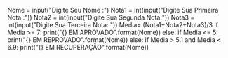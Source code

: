 Nome = input("Digite Seu Nome :")
Nota1 = int(input("Digite Sua Primeira Nota :"))
Nota2 = int(input("Digite Sua Segunda Nota:"))
Nota3 = int(input("Digite Sua Terceira Nota: "))
Media= (Nota1+Nota2+Nota3)/3
if Media >= 7:
    print("{} EM APROVADO".format(Nome))
else:
    if Media <= 5:
        print("{} EM REPROVADO".format(Nome))
    else:
        if Media > 5.1 and Media < 6.9:
             print("{} EM RECUPERAÇÃO".format(Nome))
